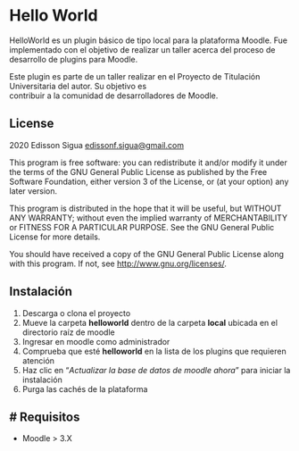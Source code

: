 # **Hello World**

HelloWorld es un plugin básico de tipo local para la plataforma Moodle. Fue implementado con el objetivo de 
realizar un taller acerca del proceso de desarrollo de plugins para Moodle.

Este plugin es parte de un taller realizar en el Proyecto de Titulación Universitaria del autor. Su objetivo es  
contribuir a la comunidad de desarrolladores de Moodle.

## License ##

2020 Edisson Sigua <edissonf.sigua@gmail.com>

This program is free software: you can redistribute it and/or modify it under
the terms of the GNU General Public License as published by the Free Software
Foundation, either version 3 of the License, or (at your option) any later
version.

This program is distributed in the hope that it will be useful, but WITHOUT ANY
WARRANTY; without even the implied warranty of MERCHANTABILITY or FITNESS FOR A
PARTICULAR PURPOSE.  See the GNU General Public License for more details.

You should have received a copy of the GNU General Public License along with
this program.  If not, see <http://www.gnu.org/licenses/>.


## Instalación ##
1. Descarga o clona el proyecto
2. Mueve la carpeta **helloworld** dentro de la carpeta **local** ubicada en el directorio raíz de moodle
3. Ingresar en moodle como administrador
4. Comprueba que esté **helloworld** en la lista de los plugins que requieren atención
5. Haz clic en “*Actualizar la base de datos de moodle ahora*” para iniciar la instalación
6. Purga las cachés de la plataforma

## #  Requisitos 
- Moodle > 3.X